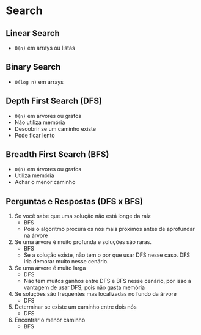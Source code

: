 # Search

## Linear Search
* `O(n)` em arrays ou listas

## Binary Search
* `O(log n)` em arrays

## Depth First Search (DFS)
* `O(n)` em árvores ou grafos
* Não utiliza memória
* Descobrir se um caminho existe
* Pode ficar lento

## Breadth First Search (BFS)
* `O(n)` em árvores ou grafos
* Utiliza memória
* Achar o menor caminho

## Perguntas e Respostas (DFS x BFS)
1. Se você sabe que uma solução não está longe da raiz
   * BFS
   * Pois o algoritmo procura os nós mais proximos antes de aprofundar na árvore
2. Se uma árvore é muito profunda e soluções são raras.
   * BFS
   * Se a solução existe, não tem o por que usar DFS nesse caso. DFS iria demorar muito nesse cenário.
3. Se uma árvore é muito larga
   * DFS
   * Não tem muitos ganhos entre DFS e BFS nesse cenário, por isso a vantagem de usar DFS, pois não gasta memória
4. Se soluções são frequentes mas localizadas no fundo da árvore
   * DFS
5. Determinar se existe um caminho entre dois nós
   * DFS
6. Encontrar o menor caminho
   * BFS